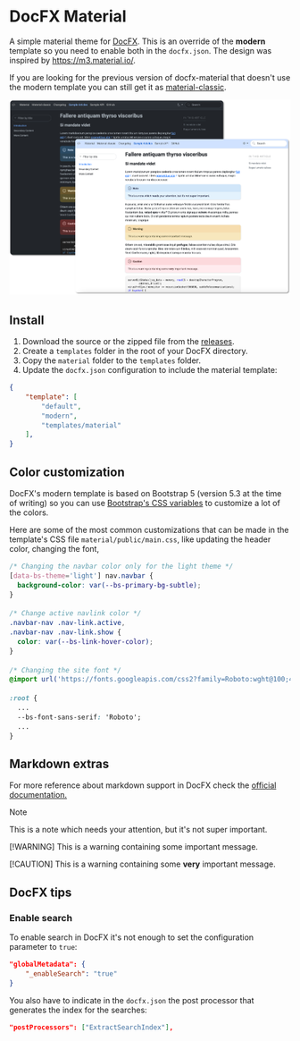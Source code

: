 # DocFX Material

A simple material theme for [DocFX](https://dotnet.github.io/docfx/). This is an
override of the **modern** template so you need to enable both in the `docfx.json`.
The design was inspired by https://m3.material.io/.

If you are looking for the previous version of docfx-material that doesn't use the
modern template you can still get it as [material-classic](./docs/classic.md).

![DocFX Material Site](./images/docfx-screenshot.png)

## Install

1. Download the source or the zipped file from the [releases](https://github.com/ovasquez/docfx-material/releases).
2. Create a `templates` folder in the root of your DocFX directory.
3. Copy the `material` folder to the `templates` folder.
4. Update the `docfx.json` configuration to include the material template:
```json
{
    "template": [
        "default",
        "modern",
        "templates/material"
    ],
}
```

## Color customization

DocFX's modern template is based on Bootstrap 5 (version 5.3 at the time of writing)
so you can use [Bootstrap's CSS variables](https://getbootstrap.com/docs/5.3/customize/css-variables/)
to customize a lot of the colors.

Here are some of the most common customizations that can be made in the template's
CSS file `material/public/main.css`, like updating the header color, changing the font,


```css
/* Changing the navbar color only for the light theme */
[data-bs-theme='light'] nav.navbar {
  background-color: var(--bs-primary-bg-subtle);
}

/* Change active navlink color */
.navbar-nav .nav-link.active,
.navbar-nav .nav-link.show {
  color: var(--bs-link-hover-color);
}

/* Changing the site font */
@import url('https://fonts.googleapis.com/css2?family=Roboto:wght@100;400;700&display=swap');

:root {
  ...
  --bs-font-sans-serif: 'Roboto';
  ...
}

```

## Markdown extras

For more reference about markdown support in DocFX check the
[official documentation.](https://dotnet.github.io/docfx/docs/markdown.html) 

> [!NOTE]
> This is a note which needs your attention, but it's not super important.
>
> [!WARNING]
> This is a warning containing some important message.
>
> [!CAUTION]
> This is a warning containing some **very** important message.

## DocFX tips

### Enable search

To enable search in DocFX it's not enough to set the configuration parameter to `true`:

```json
"globalMetadata": {
    "_enableSearch": "true"
}
```

You also have to indicate in the `docfx.json` the post processor that generates the index for the searches:

```json
"postProcessors": ["ExtractSearchIndex"],
```
